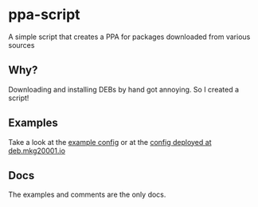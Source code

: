 # ppa-script

A simple script that creates a PPA for packages downloaded from various sources

## Why?

Downloading and installing DEBs by hand got annoying. So I created a script!

## Examples

Take a look at the [example config](/config.example.sh) or at the [config deployed at deb.mkg20001.io](https://deb.mkg20001.io/config/config.sh)

## Docs

The examples and comments are the only docs.
<!-- I'm just too lazy to write them ;) -->
